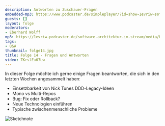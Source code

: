```yaml
---
description: Antworten zu Zuschauer-Fragen
embedded-mp3: https://www.podcaster.de/simpleplayer/?id=show~1evriw~software-architektur-im-stream~pod-7cca461df8a346b7daa4f00f5c&v=1617104411
guests: []
layout: folge
moderators:
- Eberhard Wolff
mp3: https://1evriw.podcaster.de/software-architektur-im-stream/media/FragenUndAntworten.mp3
tags:
- Q&A
thumbnail: folge14.jpg
title: Folge 14 - Fragen und Antworten
video: TKrslEu67Lw
---
```


In dieser Folge möchte ich gerne einige Fragen beantworten, die sich
in den letzten Wochen angesammelt haben:

- Einsetzbarkeit von Nick Tunes DDD-Legacy-Ideen 
- Mono vs Multi-Repos
- Bug: Fix oder Rollback?
- Neue Technologien einführen
- Typische zwischenmenschliche Probleme

![Sketchnote](/sketchnotes/folge14.png "Sketchnote")
